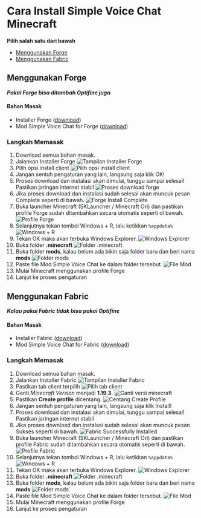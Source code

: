 # Cara Install Simple Voice Chat Minecraft
**Pilih salah satu dari bawah**
- [Menggunakan Forge](#menggunakan-forge)
- [Menggunakan Fabric](#menggunakan-fabric)

## Menggunakan Forge
***Pakai Forge bisa ditambah Optifine juga***
#### Bahan Masak
- Installer Forge ([download](https://github.com/dzinnn/tutor-anjay/blob/main/install-svc/bahan/download/forge-1.19.3-44.1.23-installer.jar?raw=true))
- Mod Simple Voice Chat for Forge ([download](https://github.com/dzinnn/tutor-anjay/blob/main/install-svc/bahan/download/voicechat-forge-1.19.3-2.4.4.jar?raw=true))
### Langkah Memasak
1. Download semua bahan masak.
2. Jalankan Installer Forge
![Tampilan Installer Forge](https://raw.githubusercontent.com/dzinnn/tutor-anjay/main/install-svc/bahan/images/forge-isntaller.jpg)
3. Pilih opsi install client
![Pilih opsi install client](https://raw.githubusercontent.com/dzinnn/tutor-anjay/main/install-svc/bahan/images/install-client.jpg)
4. Jangan sentuh pengaturan yang lain, langsung saja klik OK!
5. Proses download dan instalasi akan dimulai, tunggu sampai selesai! Pastikan jaringan internet stabil
![Proses download forge](https://raw.githubusercontent.com/dzinnn/tutor-anjay/main/install-svc/bahan/images/forge-downloading.jpg)
6. Jika proses download dan instalasi sudah selesai akan muncuk pesan Complete seperti di bawah.
![Forge Install Complete](https://raw.githubusercontent.com/dzinnn/tutor-anjay/main/install-svc/bahan/images/forge-complete.jpg)
7. Buka launcher Minecraft (SKLauncher / Minecraft Ori) dan pastikan profile Forge sudah ditambahkan secara otomatis seperti di bawah.
![Profile Forge](https://raw.githubusercontent.com/dzinnn/tutor-anjay/main/install-svc/bahan/images/profile-forge.jpg)
8. Selanjutnya tekan tombol Windows + R, lalu ketikkan `%appdata%`
![Windows + R](https://raw.githubusercontent.com/dzinnn/tutor-anjay/main/install-svc/bahan/images/run.jpg)
10. Tekan OK maka akan terbuka Windows Explorer.
![Windows Explorer](https://raw.githubusercontent.com/dzinnn/tutor-anjay/main/install-svc/bahan/images/OK.jpg)
10. Buka folder **.minecraft**
![Folder **.minecraft**](https://raw.githubusercontent.com/dzinnn/tutor-anjay/main/install-svc/bahan/images/mainkref.jpg)
11. Buka folder **mods**, kalau belum ada bikin saja folder baru dan beri nama **mods**
![Folder **mods**](https://raw.githubusercontent.com/dzinnn/tutor-anjay/main/install-svc/bahan/images/mods.jpg)
12. Paste file Mod Simple Voice Chat ke dalam folder tersebut.
![File Mod](https://raw.githubusercontent.com/dzinnn/tutor-anjay/main/install-svc/bahan/images/file-mod.jpg)
13. Mulai Minecraft menggunakan profile Forge
14. Lanjut ke proses pengaturan

## Menggunakan Fabric
***Kalau pakai Fabric tidak bisa pakai Optifine***
#### Bahan Masak
- Installer Fabric ([download](https://github.com/dzinnn/tutor-anjay/blob/main/install-svc/bahan/download/fabric-installer-0.11.2.exe?raw=true))
- Mod Simple Voice Chat for Fabric ([download](https://github.com/dzinnn/tutor-anjay/blob/main/install-svc/bahan/download/voicechat-fabric-1.19.3-2.4.4.jar))
### Langkah Memasak
1. Download semua bahan masak.
2. Jalankan Installer Fabric
![Tampilan Installer Fabric](https://raw.githubusercontent.com/dzinnn/tutor-anjay/main/install-svc/bahan/images/fabric-installer.jpg)
3. Pastikan tab client terpilih
![Pilih tab client](https://raw.githubusercontent.com/dzinnn/tutor-anjay/main/install-svc/bahan/images/tab-client.jpg)
4. Ganti *Minecraft Version* menjadi **1.19.3**.
![Ganti versi minecraft](https://raw.githubusercontent.com/dzinnn/tutor-anjay/main/install-svc/bahan/images/versi-mc.jpg)
5. Pastikan **Create profile** dicentang.
![Centang Create Profile](https://raw.githubusercontent.com/dzinnn/tutor-anjay/main/install-svc/bahan/images/create-profile.jpg)
6. Jangan sentuh pengaturan yang lain, langsung saja klik Install!
7. Proses download dan instalasi akan dimulai, tunggu sampai selesai! Pastikan jaringan internet stabil
8. Jika proses download dan instalasi sudah selesai akan muncuk pesan Sukses seperti di bawah.
![Fabric Successfully Installed](https://raw.githubusercontent.com/dzinnn/tutor-anjay/main/install-svc/bahan/images/fabric-complete.jpg)
9. Buka launcher Minecraft (SKLauncher / Minecraft Ori) dan pastikan profile Fabric sudah ditambahkan secara otomatis seperti di bawah.
![Profile Fabric](https://raw.githubusercontent.com/dzinnn/tutor-anjay/main/install-svc/bahan/images/profile-fabric.jpg)
10. Selanjutnya tekan tombol Windows + R, lalu ketikkan `%appdata%`
![Windows + R](https://raw.githubusercontent.com/dzinnn/tutor-anjay/main/install-svc/bahan/images/run.jpg)
11. Tekan OK maka akan terbuka Windows Explorer.
![Windows Explorer](https://raw.githubusercontent.com/dzinnn/tutor-anjay/main/install-svc/bahan/images/OK.jpg)
12. Buka folder **.minecraft**
![Folder **.minecraft**](https://raw.githubusercontent.com/dzinnn/tutor-anjay/main/install-svc/bahan/images/mainkref.jpg)
13. Buka folder **mods**, kalau belum ada bikin saja folder baru dan beri nama **mods**
![Folder **mods**](https://raw.githubusercontent.com/dzinnn/tutor-anjay/main/install-svc/bahan/images/mods.jpg)
14. Paste file Mod Simple Voice Chat ke dalam folder tersebut.
![File Mod](https://raw.githubusercontent.com/dzinnn/tutor-anjay/main/install-svc/bahan/images/file-mod.jpg)
15. Mulai Minecraft menggunakan profile Forge
16. Lanjut ke proses pengaturan
